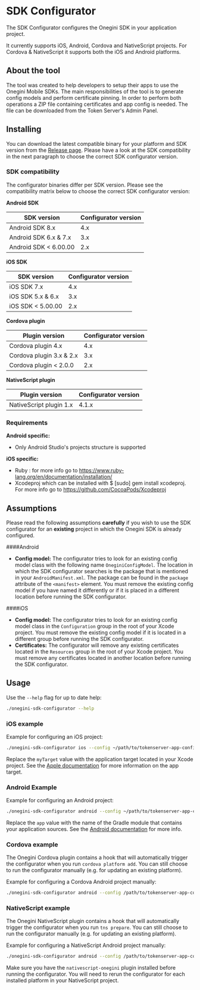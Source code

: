 # SDK Configurator

The SDK Configurator configures the Onegini SDK in your application project.

It currently supports iOS, Android, Cordova and NativeScript projects. For Cordova & NativeScript it supports both the iOS and Android platforms.

## About the tool

The tool was created to help developers to setup their apps to use the Onegini Mobile SDKs. The main responsibilities of the tool is to generate config models 
and perform certificate pinning. In order to perform both operations a ZIP file containing certificates and app config is needed. The file can be downloaded 
from the Token Server's Admin Panel.

## Installing

You can download the latest compatible binary for your platform and SDK version from the [Release page](https://github.com/Onegini/sdk-configurator/releases). 
Please have a look at the SDK compatibility in the next paragraph to choose the correct SDK configurator version.

### SDK compatibility

The configurator binaries differ per SDK version. Please see the compatibility matrix below to choose the correct SDK configurator version:

**Android SDK**

| SDK version           | Configurator version   |
|-----------------------|------------------------|
| Android SDK 8.x       | 4.x                    |
| Android SDK 6.x & 7.x | 3.x                    |
| Android SDK < 6.00.00 | 2.x                    |
 
**iOS SDK**

| SDK version       | Configurator version   |
|-------------------|------------------------|
| iOS SDK 7.x       | 4.x                    |
| iOS SDK 5.x & 6.x | 3.x                    |
| iOS SDK < 5.00.00 | 2.x                    |

**Cordova plugin**

| Plugin version             | Configurator version   |
|----------------------------|------------------------|
| Cordova plugin 4.x         | 4.x                    |
| Cordova plugin 3.x & 2.x   | 3.x                    |
| Cordova plugin < 2.0.0     | 2.x                    |

**NativeScript plugin**

| Plugin version             | Configurator version   |
|----------------------------|------------------------|
| NativeScript plugin 1.x    | 4.1.x                  |

### Requirements

**Android specific:**

- Only Android Studio's projects structure is supported

**iOS specific:**

- Ruby : for more info go to https://www.ruby-lang.org/en/documentation/installation/
- Xcodeproj which can be installed with $ [sudo] gem install xcodeproj. For more info go to https://github.com/CocoaPods/Xcodeproj

## Assumptions

Please read the following assumptions **carefully** if you wish to use the SDK configurator for an **existing** project in which the Onegini SDK is already 
configured.

####Android

- **Config model:** The configurator tries to look for an existing config model class with the following name `OneginiConfigModel`. The location in which the 
SDK configurator searches is the package that is mentioned in your `AndroidManifest.xml`. The package can be found in the `package` attribute of the 
`<manifest>` element. You must remove the existing config model if you have named it differently or if it is placed in a different location before running the 
SDK configurator.

####iOS

- **Config model:** The configurator tries to look for an existing config model class in the `Configuration` group in the root of your Xcode project. You must 
remove the existing config model if it is located in a different group before running the SDK configurator.
- **Certificates:** The configurator will remove any existing certificates located in the `Resources` group in the root of your Xcode project. You must remove 
any certificates located in another location before running the SDK configurator.

## Usage

Use the `--help` flag for up to date help:
```sh
./onegini-sdk-configurator --help
```

### iOS example
 
Example for configuring an iOS project:
```sh
./onegini-sdk-configurator ios --config ~/path/to/tokenserver-app-config.zip --app-dir ~/path/to/ios-app/ --target-name myTarget --debugDetection=true --rootDetection=true
```

Replace the `myTarget` value with the application target located in your Xcode project. See the [Apple documentation](https://developer.apple.com/library/ios/documentation/IDEs/Conceptual/AppDistributionGuide/ConfiguringYourApp/ConfiguringYourApp.html) for more information on the app target.

### Android Example
Example for configuring an Android project:
```sh
./onegini-sdk-configurator android --config ~/path/to/tokenserver-app-config.zip --module-name app --app-dir ~/path/to/android-app/ --debugDetection=true --rootDetection=true
```

Replace the `app` value with the name of the Gradle module that contains your application sources. See the [Android documentation](https://developer.android.com/studio/projects/index.html) for more info.

### Cordova example
The Onegini Cordova plugin contains a hook that will automatically trigger the configurator when you run `cordova platform add`. You can still choose to run the configurator manually (e.g. for updating an existing platform).

Example for configuring a Cordova Android project manually:
```sh
./onegini-sdk-configurator android --config /path/to/tokenserver-app-config.zip --app-dir /path/to/cordova-app/ --cordova
```

### NativeScript example
The Onegini NativeScript plugin contains a hook that will automatically trigger the configurator when you run `tns prepare`. You can still choose to run the configurator manually (e.g. for updating an existing platform).

Example for configuring a NativeScript Android project manually:
```sh
./onegini-sdk-configurator android --config /path/to/tokenserver-app-config.zip --app-dir /path/to/cordova-app/ --nativescript
```

Make sure you have the `nativescript-onegini` plugin installed before running the configurator. You will need to rerun the configurator for each installed platform 
in your NativeScript project.
